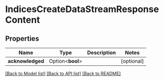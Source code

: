 # IndicesCreateDataStreamResponseContent

## Properties

Name | Type | Description | Notes
------------ | ------------- | ------------- | -------------
**acknowledged** | Option<**bool**> |  | [optional]

[[Back to Model list]](../README.md#documentation-for-models) [[Back to API list]](../README.md#documentation-for-api-endpoints) [[Back to README]](../README.md)


